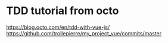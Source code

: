 # TDD tutorial from octo

https://blog.octo.com/en/tdd-with-vue-js/
https://github.com/trollepierre/my_project_vue/commits/master
